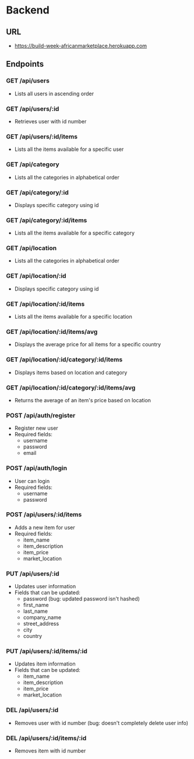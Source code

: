 # Backend

## URL

* https://build-week-africanmarketplace.herokuapp.com

## Endpoints

### GET /api/users

* Lists all users in ascending order


### GET /api/users/:id

* Retrieves user with id number


### GET /api/users/:id/items

* Lists all the items available for a specific user


### GET /api/category

* Lists all the categories in alphabetical order


### GET /api/category/:id

* Displays specific category using id


### GET /api/category/:id/items

* Lists all the items available for a specific category


### GET /api/location

* Lists all the categories in alphabetical order


### GET /api/location/:id

* Displays specific category using id


### GET /api/location/:id/items

* Lists all the items available for a specific location


### GET /api/location/:id/items/avg

* Displays the average price for all items for a specific country


### GET /api/location/:id/category/:id/items

* Displays items based on location and category


### GET /api/location/:id/category/:id/items/avg

* Returns the average of an item's price based on location


### POST /api/auth/register

* Register new user
* Required fields:
    - username
    - password
    - email


### POST /api/auth/login

* User can login
* Required fields:
    - username
    - password


### POST /api/users/:id/items

* Adds a new item for user
* Required fields:
    - item_name
    - item_description
    - item_price
    - market_location


### PUT /api/users/:id

* Updates user information
* Fields that can be updated:
    - password (bug: updated password isn't hashed)
    - first_name
    - last_name
    - company_name
    - street_address
    - city
    - country


### PUT /api/users/:id/items/:id

* Updates item information
* Fields that can be updated:
    - item_name
    - item_description
    - item_price
    - market_location


### DEL /api/users/:id

* Removes user with id number (bug: doesn't completely delete user info)


### DEL /api/users/:id/items/:id

* Removes item with id number
